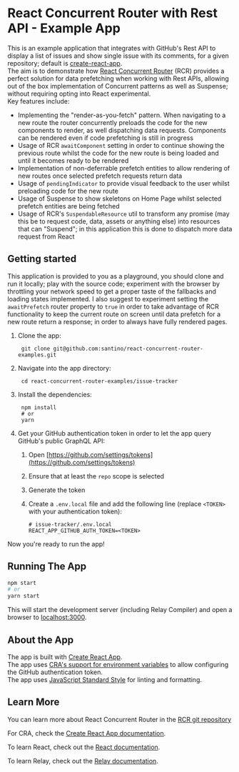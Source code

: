 # React Concurrent Router with Rest API - Example App

This is an example application that integrates with GitHub's Rest API to display a list of issues and show single issue with its comments, for a given repository; default is [create-react-app](https://github.com/facebook/create-react-app).  
The aim is to demonstrate how [React Concurrent Router](https://github.com/santino/react-concurrent-router) (RCR) provides a perfect solution for data prefetching when working with Rest APIs, allowing out of the box implementation of Concurrent patterns as well as Suspense; without requiring opting into React experimental.  
Key features include:

* Implementing the "render-as-you-fetch" pattern. When navigating to a new route the router concurrently preloads the code for the new components to render, as well dispatching data requests. Components can be rendered even if code prefetching is still in progress
* Usage of RCR `awaitComponent` setting in order to continue showing the previous route whilst the code for the new route is being loaded and until it becomes ready to be rendered
* Implementation of non-deferrable prefetch entities to allow rendering of new routes once selected prefetch requests return data
* Usage of `pendingIndicator` to provide visual feedback to the user whilst preloading code for the new route
* Usage of Suspense to show skeletons on Home Page whilst selected prefetch entities are being fetched
* Usage of RCR's `SuspendableResource` util to transform any promise (may this be to request code, data, assets or anything else) into resources that can "Suspend"; in this application this is done to dispatch more data request from React

## Getting started

This application is provided to you as a playground, you should clone and run it locally; play with the source code; experiment with the browser by throttling your network speed to get a proper taste of the fallbacks and loading states implemented.
I also suggest to experiment setting the `awaitPrefetch` router property to `true` in order to take advantage of RCR functionality to keep the current route on screen until data prefetch for a new route return a response; in order to always have fully rendered pages.

1. Clone the app:

        git clone git@github.com:santino/react-concurrent-router-examples.git

2. Navigate into the app directory:

        cd react-concurrent-router-examples/issue-tracker

3. Install the dependencies:

        npm install
        # or
        yarn

4. Get your GitHub authentication token in order to let the app query GitHub's public GraphQL API:
   1. Open [https://github.com/settings/tokens](https://github.com/settings/tokens)
   2. Ensure that at least the `repo` scope is selected
   3. Generate the token
   4. Create a `.env.local` file and add the following line (replace `<TOKEN>` with your authentication token):

          # issue-tracker/.env.local
          REACT_APP_GITHUB_AUTH_TOKEN=<TOKEN>

Now you're ready to run the app!

## Running The App

```sh
npm start
# or
yarn start
```

This will start the development server (including Relay Compiler) and open a browser to [localhost:3000](http://localhost:3000).

## About the App

The app is built with [Create React App](https://github.com/facebook/create-react-app).  
The app uses [CRA's support for environment variables](https://create-react-app.dev/docs/adding-custom-environment-variables) to allow configuring the GitHub authentication token.  
The app uses [JavaScript Standard Style](https://standardjs.com/) for linting and formatting.

## Learn More

You can learn more about React Concurrent Router in the [RCR git repository  ](https://github.com/santino/react-concurrent-router)

For CRA, check the [Create React App documentation](https://facebook.github.io/create-react-app/docs/getting-started).

To learn React, check out the [React documentation](https://reactjs.org/concurrent).

To learn Relay, check out the [Relay documentation](https://relay.dev/docs/en/experimental/a-guided-tour-of-relay).

